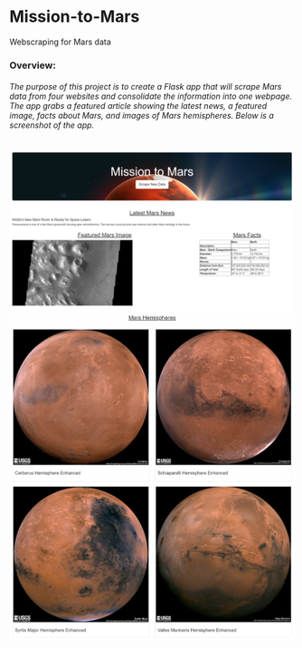 # Mission-to-Mars
Webscraping for Mars data

### Overview:
###### The purpose of this project is to create a Flask app that will scrape Mars data from four websites and consolidate the information into one webpage. The app grabs a featured article showing the latest news, a featured image, facts about Mars, and images of Mars hemispheres. Below is a screenshot of the app.

#

![Webpage1](https://github.com/eoweed/Mission-to-Mars/blob/main/Scraping/Images/Mars1.png)
![Webpage2](https://github.com/eoweed/Mission-to-Mars/blob/main/Scraping/Images/Mars2.png)
![Webpage3](https://github.com/eoweed/Mission-to-Mars/blob/main/Scraping/Images/Mars3.png)
